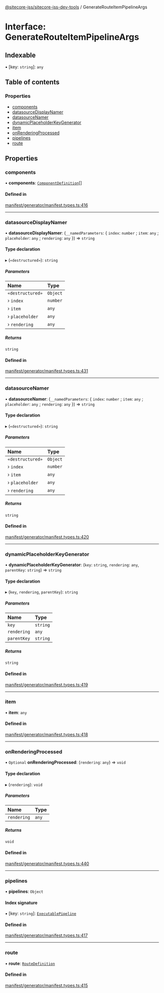 [@sitecore-jss/sitecore-jss-dev-tools](../README.md) / GenerateRouteItemPipelineArgs

# Interface: GenerateRouteItemPipelineArgs

## Indexable

▪ [key: `string`]: `any`

## Table of contents

### Properties

- [components](GenerateRouteItemPipelineArgs.md#components)
- [datasourceDisplayNamer](GenerateRouteItemPipelineArgs.md#datasourcedisplaynamer)
- [datasourceNamer](GenerateRouteItemPipelineArgs.md#datasourcenamer)
- [dynamicPlaceholderKeyGenerator](GenerateRouteItemPipelineArgs.md#dynamicplaceholderkeygenerator)
- [item](GenerateRouteItemPipelineArgs.md#item)
- [onRenderingProcessed](GenerateRouteItemPipelineArgs.md#onrenderingprocessed)
- [pipelines](GenerateRouteItemPipelineArgs.md#pipelines)
- [route](GenerateRouteItemPipelineArgs.md#route)

## Properties

### components

• **components**: [`ComponentDefinition`](ComponentDefinition.md)[]

#### Defined in

[manifest/generator/manifest.types.ts:416](https://github.com/Sitecore/jss/blob/6b42a3100/packages/sitecore-jss-dev-tools/src/manifest/generator/manifest.types.ts#L416)

___

### datasourceDisplayNamer

• **datasourceDisplayNamer**: (`__namedParameters`: \{ `index`: `number` ; `item`: `any` ; `placeholder`: `any` ; `rendering`: `any`  }) => `string`

#### Type declaration

▸ (`«destructured»`): `string`

##### Parameters

| Name | Type |
| :------ | :------ |
| `«destructured»` | `Object` |
| › `index` | `number` |
| › `item` | `any` |
| › `placeholder` | `any` |
| › `rendering` | `any` |

##### Returns

`string`

#### Defined in

[manifest/generator/manifest.types.ts:431](https://github.com/Sitecore/jss/blob/6b42a3100/packages/sitecore-jss-dev-tools/src/manifest/generator/manifest.types.ts#L431)

___

### datasourceNamer

• **datasourceNamer**: (`__namedParameters`: \{ `index`: `number` ; `item`: `any` ; `placeholder`: `any` ; `rendering`: `any`  }) => `string`

#### Type declaration

▸ (`«destructured»`): `string`

##### Parameters

| Name | Type |
| :------ | :------ |
| `«destructured»` | `Object` |
| › `index` | `number` |
| › `item` | `any` |
| › `placeholder` | `any` |
| › `rendering` | `any` |

##### Returns

`string`

#### Defined in

[manifest/generator/manifest.types.ts:420](https://github.com/Sitecore/jss/blob/6b42a3100/packages/sitecore-jss-dev-tools/src/manifest/generator/manifest.types.ts#L420)

___

### dynamicPlaceholderKeyGenerator

• **dynamicPlaceholderKeyGenerator**: (`key`: `string`, `rendering`: `any`, `parentKey`: `string`) => `string`

#### Type declaration

▸ (`key`, `rendering`, `parentKey`): `string`

##### Parameters

| Name | Type |
| :------ | :------ |
| `key` | `string` |
| `rendering` | `any` |
| `parentKey` | `string` |

##### Returns

`string`

#### Defined in

[manifest/generator/manifest.types.ts:419](https://github.com/Sitecore/jss/blob/6b42a3100/packages/sitecore-jss-dev-tools/src/manifest/generator/manifest.types.ts#L419)

___

### item

• **item**: `any`

#### Defined in

[manifest/generator/manifest.types.ts:418](https://github.com/Sitecore/jss/blob/6b42a3100/packages/sitecore-jss-dev-tools/src/manifest/generator/manifest.types.ts#L418)

___

### onRenderingProcessed

• `Optional` **onRenderingProcessed**: (`rendering`: `any`) => `void`

#### Type declaration

▸ (`rendering`): `void`

##### Parameters

| Name | Type |
| :------ | :------ |
| `rendering` | `any` |

##### Returns

`void`

#### Defined in

[manifest/generator/manifest.types.ts:440](https://github.com/Sitecore/jss/blob/6b42a3100/packages/sitecore-jss-dev-tools/src/manifest/generator/manifest.types.ts#L440)

___

### pipelines

• **pipelines**: `Object`

#### Index signature

▪ [key: `string`]: [`ExecutablePipeline`](ExecutablePipeline.md)

#### Defined in

[manifest/generator/manifest.types.ts:417](https://github.com/Sitecore/jss/blob/6b42a3100/packages/sitecore-jss-dev-tools/src/manifest/generator/manifest.types.ts#L417)

___

### route

• **route**: [`RouteDefinition`](RouteDefinition.md)

#### Defined in

[manifest/generator/manifest.types.ts:415](https://github.com/Sitecore/jss/blob/6b42a3100/packages/sitecore-jss-dev-tools/src/manifest/generator/manifest.types.ts#L415)
